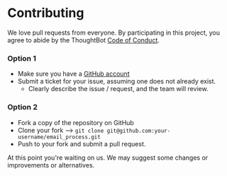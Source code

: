 # Contributing

We love pull requests from everyone. By participating in this project, you
agree to abide by the ThoughtBot [Code of Conduct](https://thoughtbot.com/open-source-code-of-conduct).


### Option 1

* Make sure you have a [GitHub account](https://github.com/signup/free)
* Submit a ticket for your issue, assuming one does not already exist.
  * Clearly describe the issue / request, and the team will review.

### Option 2
* Fork a copy of the repository on GitHub
* Clone your fork --> `git clone git@github.com:your-username/email_process.git`
* Push to your fork and submit a pull request.

At this point you're waiting on us. We may suggest some changes or improvements or alternatives.

